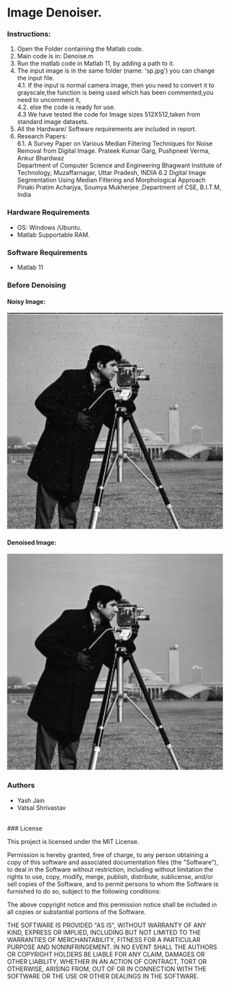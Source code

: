 # Image Denoiser.

### Instructions:
1. Open the Folder containing the Matlab code.<br />
2. Main code is in:  Denoise.m<br />
3. Run the matlab code in Matlab 11, by adding a path to it.<br />
4. The input image is in the same folder (name: 'sp.jpg') you can change the input file.<br /> 
 4.1. If the input is normal camera image, then you need to convert it to grayscale,the function is being used which has been commented,you need to uncomment it,<br />
	4.2. else the code is ready for use.<br />
	4.3 We have tested the code for Image sizes 512X512,taken from standard image datasets.<br />
5. All the Hardware/ Software requirements are included in report.<br />	
6. Research Papers:<br />
	6.1. A Survey Paper on Various Median Filtering Techniques for Noise Removal from Digital Image.
	Prateek Kumar Garg, Pushpneel Verma, Ankur Bhardwaz<br />
    Department of Computer Science and Engineering Bhagwant Institute of Technology, Muzaffarnagar, Uttar Pradesh, INDIA
    6.2 Digital Image Segmentation Using Median Filtering and Morphological Approach Pinaki Pratim Acharjya, Soumya Mukherjee ,Department of CSE, B.I.T.M, India<br />

### Hardware Requirements
* OS: Windows /Ubuntu.<br />
* Matlab Supportable RAM.<br />

### Software Requirements
* Matlab 11<br />
### Before Denoising 

#### Noisy Image:
![alt tag](https://github.com/yash19970/ImageDenoising/blob/master/cameraman.jpg)
#### Denoised Image:
![alt tag](https://github.com/yash19970/ImageDenoising/blob/master/sp.png)
<br/>
### Authors
* Yash Jain
* Vatsal Shrivastav
<br/>
### License

This project is licensed under the MIT License.

Permission is hereby granted, free of charge, to any person obtaining a copy of this software and associated documentation files (the "Software"), to deal in the Software without restriction, including without limitation the rights to use, copy, modify, merge, publish, distribute, sublicense, and/or sell copies of the Software, and to permit persons to whom the Software is furnished to do so, subject to the following conditions:

The above copyright notice and this permission notice shall be included in all copies or substantial portions of the Software.

THE SOFTWARE IS PROVIDED "AS IS", WITHOUT WARRANTY OF ANY KIND, EXPRESS OR IMPLIED, INCLUDING BUT NOT LIMITED TO THE WARRANTIES OF MERCHANTABILITY, FITNESS FOR A PARTICULAR PURPOSE AND NONINFRINGEMENT. IN NO EVENT SHALL THE AUTHORS OR COPYRIGHT HOLDERS BE LIABLE FOR ANY CLAIM, DAMAGES OR OTHER LIABILITY, WHETHER IN AN ACTION OF CONTRACT, TORT OR OTHERWISE, ARISING FROM, OUT OF OR IN CONNECTION WITH THE SOFTWARE OR THE USE OR OTHER DEALINGS IN THE SOFTWARE.
